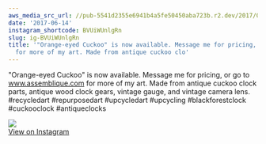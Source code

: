 ```yaml
---
aws_media_src_url: //pub-5541d2355e6941b4a5fe50450aba723b.r2.dev/2017/06/2017-06-14_13-00-29_UTC.jpg
date: '2017-06-14'
instagram_shortcode: BVUiWUnlgRn
slug: ig-BVUiWUnlgRn
title: '"Orange-eyed Cuckoo" is now available. Message me for pricing, or go to www.assemblique.com
  for more of my art. Made from antique cuckoo clo'
---
```


"Orange-eyed Cuckoo" is now available. Message me for pricing, or go to www.assemblique.com for more of my art. Made from antique cuckoo clock parts, antique wood clock gears, vintage gauge, and vintage camera lens. #recycledart #repurposedart #upcycledart #upcycling #blackforestclock #cuckooclock #antiqueclocks 

![](//pub-5541d2355e6941b4a5fe50450aba723b.r2.dev/2017/06/2017-06-14_13-00-29_UTC.jpg)   
[View on Instagram](https://www.instagram.com/p/BVUiWUnlgRn/)